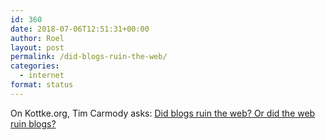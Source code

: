```yaml
---
id: 360
date: 2018-07-06T12:51:31+00:00
author: Roel
layout: post
permalink: /did-blogs-ruin-the-web/
categories:
  - internet
format: status
---
```

On Kottke.org, Tim Carmody asks: [Did blogs ruin the web? Or did the web ruin blogs?](https://kottke.org/18/07/did-blogs-ruin-the-web-or-did-the-web-ruin-blogs)
